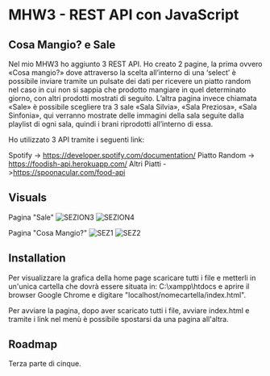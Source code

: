 # MHW3 - REST API con JavaScript

## Cosa Mangio? e Sale

Nel mio MHW3 ho aggiunto 3 REST API.
Ho creato 2 pagine, la prima ovvero «Cosa mangio?» dove attraverso la scelta all’interno di una ‘select’ è possibile inviare tramite un pulsate dei dati per ricevere un piatto random nel caso in cui non si sappia che prodotto mangiare in quel determinato giorno, con altri prodotti mostrati di seguito.
L’altra pagina invece chiamata «Sale» è possibile scegliere tra 3 sale «Sala Silvia», «Sala Preziosa», «Sala Sinfonia», qui verranno mostrate delle immagini della sala seguite dalla playlist di ogni sala, quindi i brani riprodotti all’interno di essa.


Ho utilizzato 3 API tramite i seguenti link:

Spotify -> https://developer.spotify.com/documentation/
Piatto Random  -> https://foodish-api.herokuapp.com/
Altri Piatti ->https://spoonacular.com/food-api


## Visuals
Pagina "Sale"
![SEZION3](https://user-images.githubusercontent.com/79881013/116103775-33e48000-a6b0-11eb-814a-480a98a974fe.PNG)
![SEZION4](https://user-images.githubusercontent.com/79881013/116103833-3e9f1500-a6b0-11eb-9cff-1978e063a0fb.PNG)

Pagina "Cosa Mangio?"
![SEZ1](https://user-images.githubusercontent.com/79881013/116103956-5aa2b680-a6b0-11eb-9974-becd6d86e01b.PNG)
![SEZ2](https://user-images.githubusercontent.com/79881013/116103965-5c6c7a00-a6b0-11eb-8637-03a5a4a0b9f1.PNG)


## Installation

Per visualizzare la grafica della home page scaricare tutti i file e metterli in un'unica cartella che dovrà essere situata in: C:\xampp\htdocs e 
aprire il browser Google Chrome e digitare "localhost/nomecartella/index.html".

Per avviare la pagina, dopo aver scaricato tutti i file, avviare index.html e tramite i link nel menù è possibile spostarsi da una pagina all'altra.

## Roadmap
Terza parte di cinque. 
